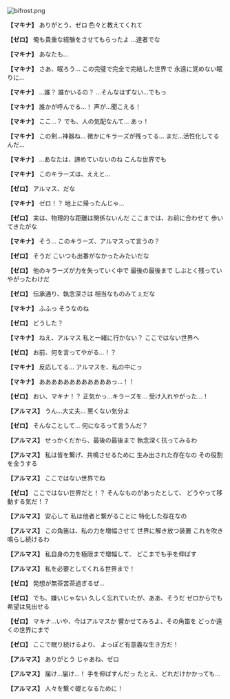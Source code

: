 
![bifrost.png](../images/backgrounds/bifrost.png)

**【マキナ】**
ありがとう、ゼロ
色々と教えてくれて

**【ゼロ】**
俺も貴重な経験をさせてもらったよ
…達者でな

**【マキナ】**
あなたも…

**【マキナ】**
さあ、眠ろう…
この完璧で完全で完結した世界で
永遠に覚めない眠りに…

**【マキナ】**
…誰？
誰かいるの？
…そんなはずない…でもっ

**【マキナ】**
誰かが呼んでる…！
声が…聞こえる！

**【マキナ】**
ここ…？
でも、人の気配なんて…
あっ！

**【マキナ】**
この剣…神器ね…
微かにキラーズが残ってる…
まだ…活性化してるんだ…

**【マキナ】**
…あなたは、諦めていないのね
こんな世界でも

**【マキナ】**
このキラーズは、ええと…

**【ゼロ】**
アルマス、だな

**【マキナ】**
ゼロ！？
地上に帰ったんじゃ…

**【ゼロ】**
実は、物理的な距離は関係ないんだ
ここまでは、お前に合わせて
歩いてきたがな

**【マキナ】**
そう…
このキラーズ、アルマスって言うの？

**【ゼロ】**
そうだ
こいつも出番がなかったみたいだな

**【ゼロ】**
他のキラーズが力を失っていく中で
最後の最後まで
しぶとく残っていやがったわけだ

**【ゼロ】**
伝承通り、執念深さは
相当なものみてぇだな

**【マキナ】**
ふふっ
そうなのね

**【ゼロ】**
どうした？

**【マキナ】**
ねえ、アルマス
私と一緒に行かない？
ここではない世界へ

**【ゼロ】**
お前、何を言ってやがる…！？

**【マキナ】**
反応してる…
アルマスを、私の中にっ

**【マキナ】**
ああああああああああああっ…！！

**【ゼロ】**
おい、マキナ！？
正気かっ…キラーズを…
受け入れやがった…！

**【アルマス】**
うん…大丈夫…
悪くない気分よ

**【ゼロ】**
そんなことして…
何になるって言うんだ？

**【アルマス】**
せっかくだから、最後の最後まで
執念深く抗ってみるわ

**【アルマス】**
私は皆を繋げ、共鳴させるために
生み出された存在なの
その役割を全うする

**【アルマス】**
ここではない世界でね

**【ゼロ】**
ここではない世界だと！？
そんなものがあったとして、
どうやって移動する気だ！？

**【アルマス】**
安心して
私は他者と繋がることに
特化した存在なの

**【アルマス】**
この角笛は、私の力を増幅させて
世界に解き放つ装置
これを吹き鳴らし続けるわ

**【アルマス】**
私自身の力を極限まで増幅して、
どこまでも手を伸ばす

**【アルマス】**
私を必要としてくれる世界まで！

**【ゼロ】**
発想が無茶苦茶過ぎるぜ…

**【ゼロ】**
でも、嫌いじゃない
久しく忘れていたが、ああ、そうだ
ゼロからでも希望は見出せる

**【ゼロ】**
マキナ…いや、今はアルマスか
響かせてみろよ、その角笛を
どっか遠くの世界にまで

**【ゼロ】**
ここで眠り続けるより、
よっぽど有意義な生き方だ！

**【アルマス】**
ありがとう
じゃあね、ゼロ

**【アルマス】**
届け…届け…！
手を伸ばすんだっ
たとえ、どれだけかかっても…

**【アルマス】**
人々を繋ぐ礎となるために！